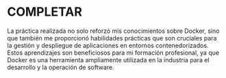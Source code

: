 # COMPLETAR  
La práctica realizada no solo reforzó mis conocimientos sobre Docker, sino que también me proporcionó habilidades prácticas que son cruciales para la gestión y despliegue de aplicaciones en entornos contenedorizados. Estos aprendizajes son beneficiosos para mi formación profesional, ya que Docker es una herramienta ampliamente utilizada en la industria para el desarrollo y la operación de software. 
